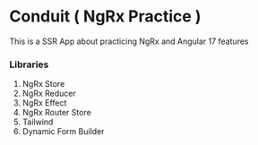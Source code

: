 # Conduit ( NgRx Practice )

This is a SSR App about practicing NgRx and Angular 17 features

### Libraries

1. NgRx Store
2. NgRx Reducer
3. NgRx Effect
4. NgRx Router Store
5. Tailwind
6. Dynamic Form Builder
